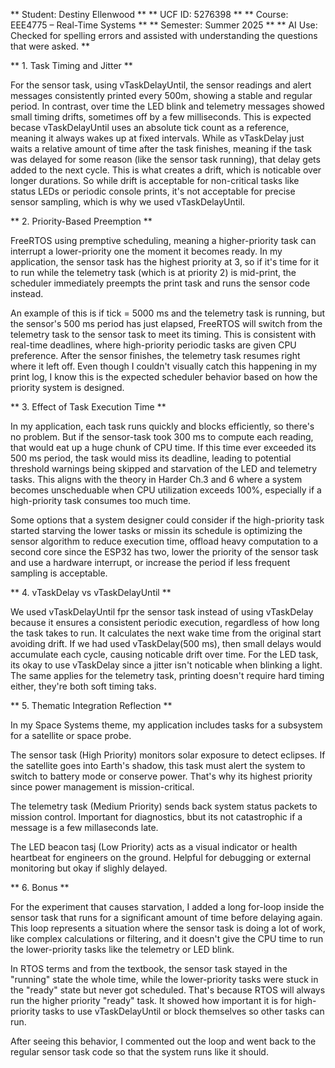 ** Student: Destiny Ellenwood **
** UCF ID: 5276398 **
** Course: EEE4775 – Real-Time Systems **
** Semester: Summer 2025 **
** AI Use: Checked for spelling errors and assisted with understanding the questions that were asked. **


** 1. Task Timing and Jitter **

For the sensor task, using vTaskDelayUntil, the sensor readings and alert messages consistently printed every 500m, showing a stable and regular period. 
In contrast, over time the LED blink and telemetry messages showed small timing drifts, sometimes off by a few milliseconds. This is expected becase vTaskDelayUntil uses an absolute tick count
as a reference, meaning it always wakes up at fixed intervals. While as vTaskDelay just waits a relative amount of time after the task finishes, meaning if the task was delayed for some reason
(like the sensor task running), that delay gets added to the next cycle. This is what creates a drift, which is noticable over longer durations.
So while drift is acceptable for non-critical tasks like status LEDs or periodic console prints, it's not acceptable for precise sensor sampling, which is why we used vTaskDelayUntil.

** 2. Priority-Based Preemption ** 

FreeRTOS using premptive scheduling, meaning a higher-priority task can interrupt a lower-priority one the moment it becomes ready. In my application, the sensor task has the highest priority at 3, so if it's time
for it to run while the telemetry task (which is at priority 2) is mid-print, the scheduler immediately preempts the print task and runs the sensor code instead.

An example of this is if tick = 5000 ms and the telemetry task is running, but the sensor's 500 ms period has just elapsed, FreeRTOS will switch from the telemetry task to the sensor task to meet its timing.
This is consistent with real-time deadlines, where high-priority periodic tasks are given CPU preference. After the sensor finishes, the telemetry task resumes right where it left off.
Even though I couldn't visually catch this happening in my print log, I know this is the expected scheduler behavior based on how the priority system is designed.

** 3. Effect of Task Execution Time **

 In my application, each task runs quickly and blocks efficiently, so there's no problem. But if the sensor-task took 300 ms to compute each reading, that would eat up a huge chunk of CPU time. If this time ever exceeded its 500 ms period, the task
 would miss its deadline, leading to potential threshold warnings being skipped and starvation of the LED and telemetry tasks. 
 This aligns with the theory in Harder Ch.3 and 6 where a system becomes unscheduable when CPU utilization exceeds 100%, especially if a high-priority task consumes too much time.

 Some options that a system designer could consider if the high-priority task started starving the lower tasks or missin its schedule is optimizing the sensor algorithm to reduce execution time,
 offload heavy computation to a second core since the ESP32 has two, lower the priority of the sensor task and use a hardware interrupt, or increase the period if less frequent sampling is acceptable.

 ** 4. vTaskDelay vs vTaskDelayUntil **

 We used vTaskDelayUntil fpr the sensor task instead of using vTaskDelay because it ensures a consistent periodic execution, regardless of how long the task takes to run. It calculates the next wake time from the original start avoiding drift. If we had used vTaskDelay(500 ms), then 
 small delays would accumulate each cycle, causing noticable drift over time. For the LED task, its okay to use vTaskDelay since a jitter isn't noticable when blinking a light.
 The same applies for the telemetry task, printing doesn't require hard timing either, they're both soft timing taks. 

 ** 5. Thematic Integration Reflection **

 In my Space Systems theme, my application includes tasks for a subsystem for a satellite or space probe.

 The sensor task (High Priority) monitors solar exposure to detect eclipses. If the satellite goes into Earth's shadow, this task must alert the system to switch to battery mode or conserve power. That's why its highest priority since power management is mission-critical.

 The telemetry task (Medium Priority) sends back system status packets to mission control.  Important for diagnostics, bbut its not catastrophic if a message is a few millaseconds late.

 The LED beacon tasj (Low Priority) acts as a visual indicator or health heartbeat for engineers on the ground. Helpful for debugging or external monitoring but okay if slighly delayed.

 ** 6. Bonus ** 

 For the experiment that causes starvation, I added a long for-loop inside the sensor task that runs for a significant amount of time before delaying again. This loop represents a situation where the sensor task is doing a lot of work, like complex calculations or filtering,
 and it doesn't give the CPU time to run the lower-priority tasks like the telemetry or LED blink.

 In RTOS terms and from the textbook, the sensor task stayed in the "running" state the whole time, while the lower-priority tasks were stuck in the "ready" state but never got scheduled. That's because RTOS will always run the higher priority "ready" task. It showed how important it is 
 for high-priority tasks to use vTaskDelayUntil or block themselves so other tasks can run.

 After seeing this behavior, I commented out the loop and went back to the regular sensor task code so that the system runs like it should.